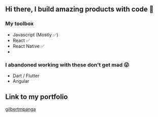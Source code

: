 ## Hi there, I build amazing products with code 👋

### My toolbox
- Javascript (Mostly ✅)
- React ✅
- React Native ✅
- 
### I abandoned working with these don't get mad 😜
- Dart / Flutter 
- Angular

## Link to my portfolio
[gilbertmpanga](https://gilbertmpanga.com)
